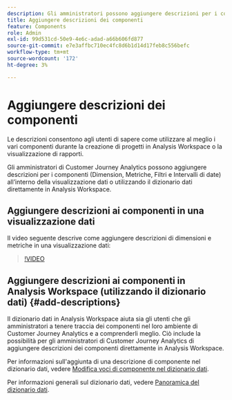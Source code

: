 ```yaml
---
description: Gli amministratori possono aggiungere descrizioni per i componenti utilizzando la visualizzazione dati.
title: Aggiungere descrizioni dei componenti
feature: Components
role: Admin
exl-id: 99d531cd-50e9-4e6c-adad-a66b606fd877
source-git-commit: e7e3affbc710ec4fc8d6b1d14d17feb8c556befc
workflow-type: tm+mt
source-wordcount: '172'
ht-degree: 3%

---
```


# Aggiungere descrizioni dei componenti

Le descrizioni consentono agli utenti di sapere come utilizzare al meglio i vari componenti durante la creazione di progetti in Analysis Workspace o la visualizzazione di rapporti.

Gli amministratori di Customer Journey Analytics possono aggiungere descrizioni per i componenti (Dimension, Metriche, Filtri e Intervalli di date) all’interno della visualizzazione dati o utilizzando il dizionario dati direttamente in Analysis Workspace.

## Aggiungere descrizioni ai componenti in una visualizzazione dati

Il video seguente descrive come aggiungere descrizioni di dimensioni e metriche in una visualizzazione dati:

>[!VIDEO](https://video.tv.adobe.com/v/25453/?quality=12)

## Aggiungere descrizioni ai componenti in Analysis Workspace (utilizzando il dizionario dati) {#add-descriptions}

Il dizionario dati in Analysis Workspace aiuta sia gli utenti che gli amministratori a tenere traccia dei componenti nel loro ambiente di Customer Journey Analytics e a comprenderli meglio. Ciò include la possibilità per gli amministratori di Customer Journey Analytics di aggiungere descrizioni dei componenti direttamente in Analysis Workspace.

Per informazioni sull&#39;aggiunta di una descrizione di componente nel dizionario dati, vedere [Modifica voci di componente nel dizionario dati](/help/components/data-dictionary/edit-entries-data-dictionary.md).

Per informazioni generali sul dizionario dati, vedere [Panoramica del dizionario dati](/help/components/data-dictionary/data-dictionary-overview.md).
